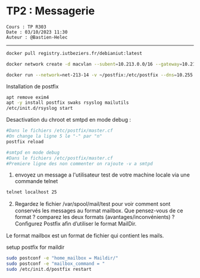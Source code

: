 # TP2 : Messagerie 

```
Cours : TP R303
Date : 03/10/2023 11:30  
Auteur : @Bastien-Helec
```

---

```bash
docker pull registry.iutbeziers.fr/debianiut:latest

docker network create -d macvlan --subent=10.213.0.0/16 --gateway=10.213.255.254 --ip-range=10.213.14.64/26 -o parent=eno1 net-213-14

docker run --network=net-213-14 -v ~/postfix:/etc/postfix --dns=10.255.255.200 --name c-213-2-64 --hostname c-213-14-64 -it registry.iutbeziers.fr/debianiut bash

```

Installation de postfix

```bash
apt remove exim4
apt -y install postfix swaks rsyslog mailutils
/etc/init.d/rsyslog start
```

Desactivation du chroot et smtpd en mode debug :

```bash
#Dans le fichiers /etc/postfix/master.cf
#On change la ligne 5 le "-" par "n"
postfix reload 

#smtpd en mode debug 
#Dans le fichiers /etc/postfix/master.cf
#Premiere ligne des non commenter on rajoute -v a smtpd
```


1. envoyez un message a l'utilisateur test de votre machine locale via une commande telnet 

```bash 
telnet localhost 25
```
2. Regardez le ﬁchier /var/spool/mail/test pour voir comment sont conservés les messages au format
mailbox. Que pensez-vous de ce format ? comparez les deux formats (avantages/inconvénients) ?
Conﬁgurez Postﬁx aﬁn d’utiliser le format MailDir.

Le format mailbox est un format de fichier qui contient les mails.

setup postfix for maildir 
```bash
sudo postconf -e "home_mailbox = Maildir/"
sudo postconf -e "mailbox_command = "
sudo /etc/init.d/postfix restart
```
